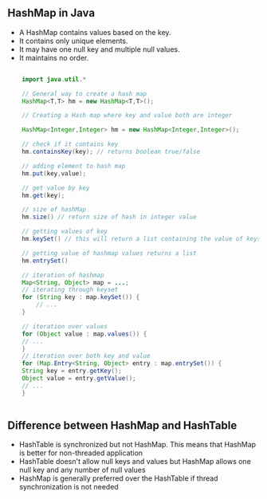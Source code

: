 ## HashMap in Java

* A HashMap contains values based on the key.
* It contains only unique elements.
* It may have one null key and multiple null values.
* It maintains no order.

```java

    import java.util.*

    // General way to create a hash map
    HashMap<T,T> hm = new HashMap<T,T>();

    // Creating a Hash map where key and value both are integer

    HashMap<Integer,Integer> hm = new HashMap<Integer,Integer>();

    // check if it contains key
    hm.containsKey(key); // returns boolean true/false

    // adding element to hash map
    hm.put(key,value);

    // get value by key
    hm.get(key);

    // size of hashMap
    hm.size() // return size of hash in integer value

    // getting values of key
    hm.keySet() // this will return a list containing the value of keys

    // getting value of hashmap values returns a list
    hm.entrySet()

    // iteration of hashmap
    Map<String, Object> map = ...;
    // iterating through keyset
    for (String key : map.keySet()) {
        // ...
    }

    // iteration over values
    for (Object value : map.values()) {
    // ...
    }
    // iteration over both key and value
    for (Map.Entry<String, Object> entry : map.entrySet()) {
    String key = entry.getKey();
    Object value = entry.getValue();
    // ...
    }
    


```
## Difference between HashMap and HashTable

- HashTable is synchronized but not HashMap. This means that HashMap is better for non-threaded application
- HashTable doesn't allow null keys and values but HashMap allows one null key and any number of null values
- HashMap is generally preferred over the HashTable if thread synchronization is not needed
